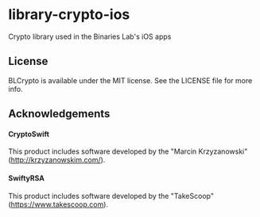 # library-crypto-ios
Crypto library used in the Binaries Lab's iOS apps

## License

BLCrypto is available under the MIT license. See the LICENSE file for more info.

## Acknowledgements

#### CryptoSwift
This product includes software developed by the "Marcin Krzyzanowski" (http://krzyzanowskim.com/).

#### SwiftyRSA
This product includes software developed by the "TakeScoop" (https://www.takescoop.com).
